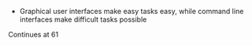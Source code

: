 - Graphical user interfaces make easy tasks easy, while command line interfaces make difficult tasks possible

Continues at 61